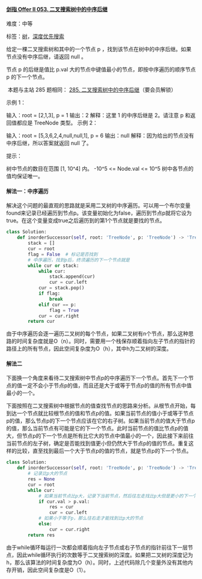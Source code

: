 #### [剑指 Offer II 053. 二叉搜索树中的中序后继](https://leetcode-cn.com/problems/P5rCT8/)

难度：中等

标签：[树](../Topic/树.md)，[深度优先搜索](../Topic/深度优先搜索.md)

给定一棵二叉搜索树和其中的一个节点 p ，找到该节点在树中的中序后继。如果节点没有中序后继，请返回 null 。

节点 p 的后继是值比 p.val 大的节点中键值最小的节点，即按中序遍历的顺序节点 p 的下一个节点。

 本题与主站 285 题相同： [285. 二叉搜索树中的中序后继](https://leetcode-cn.com/problems/inorder-successor-in-bst)（要会员解锁）


示例 1：


输入：root = [2,1,3], p = 1
输出：2
解释：这里 1 的中序后继是 2。请注意 p 和返回值都应是 TreeNode 类型。
示例 2：


输入：root = [5,3,6,2,4,null,null,1], p = 6
输出：null
解释：因为给出的节点没有中序后继，所以答案就返回 null 了。


提示：

树中节点的数目在范围 [1, 10^4] 内。
-10^5 <= Node.val <= 10^5
树中各节点的值均保证唯一。



#### 解法一：中序遍历

解决这个问题的最直观的思路就是采用二叉树的中序遍历。可以用一个布尔变量found来记录已经遍历到节点p。该变量初始化为false，遍历到节点p就将它设为true。在这个变量变成true之后遍历到的第1个节点就是要找的节点。

```python
class Solution:
    def inorderSuccessor(self, root: 'TreeNode', p: 'TreeNode') -> 'TreeNode':
        stack = []
        cur = root
        flag = False  # 标记是否找到
        # 中序遍历，找到p后，终须遍历的下一个节点就是
        while cur or stack:
            while cur:
                stack.append(cur)
                cur = cur.left
            cur = stack.pop()
            if flag:
                break
            elif cur == p:
                flag = True
            cur = cur.right
        return cur
```

由于中序遍历会逐一遍历二叉树的每个节点，如果二叉树有n个节点，那么这种思路的时间复杂度就是O（n）。同时，需要用一个栈保存顺着指向左子节点的指针的路径上的所有节点，因此空间复杂度为O（h），其中h为二叉树的深度。

#### 解法二

下面换一个角度来看待二叉搜索树中节点p的中序遍历下一个节点。首先下一个节点的值一定不会小于节点p的值，而且还是大于或等于节点p的值的所有节点中值最小的一个。

下面按照在二叉搜索树中根据节点的值查找节点的思路来分析。从根节点开始，每到达一个节点就比较根节点的值和节点p的值。如果当前节点的值小于或等于节点p的值，那么节点p的下一个节点应该在它的右子树。如果当前节点的值大于节点p的值，那么当前节点有可能是它的下一个节点。此时当前节点的值比节点p的值大，但节点p的下一个节点是所有比它大的节点中值最小的一个，因此接下来前往当前节点的左子树，确定是否能找到值更小但仍然大于节点p的值的节点。重复这样的比较，直至找到最后一个大于节点p的值的节点，就是节点p的下一个节点。

```python
class Solution:
    def inorderSuccessor(self, root: 'TreeNode', p: 'TreeNode') -> 'TreeNode':
        # 记录比p大的节点
        res = None
        cur = root
        while cur:
            # 如果当前节点比p大，记录下当前节点，然后往左走找比p大但是更小的下一个节点
            if cur.val > p.val:
                res = cur
                cur = cur.left
            # 如果小于等于p，那么往右走才能找到比p大的节点
            else:
                cur = cur.right
        return res
```





由于while循环每运行一次都会顺着指向左子节点或右子节点的指针前往下一层节点，因此while循环执行的次数等于二叉搜索树的深度。如果把二叉树的深度记为h，那么该算法的时间复杂度为O（h）。同时，上述代码除几个变量外没有其他内存开销，因此空间复杂度是O（1）。
